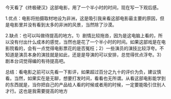 今天看了《终极硬汉》这部电影，用了一个半小时的时间，现在写一下观后感。

1.优点：电影将拍摄取材地设为非洲，这是吸引我来看这部电影最主要的原因，但是电影里并没有看到太多的非洲的风景，当然除了沙漠。

2.缺点：也可以叫做待提高的地方。1）剧情比较拖沓，因为是这电脑上看的，所以没有付出什么成本的感觉，当然也是花了一个半小时的时间。如果这部戏是在电影院看的，会有一点觉得电影票花的是否冤枉；2）一些演员的演技比较浮夸。不知道是演员本身的演技就是如此，还是是导演的可以安排，总觉得优点浮夸。3）剧本台词觉得编的有待提高吧。

总结：看电影之前可以先看一下影评，如果超过百分之九十的评价为负，建议慎看。当然，如果实在是无聊，想要打发时间，看看也无所谓。从看这部电影能学到的东西就是，当你把自己的产品给人看的时候或者用的时候，一定要能吸引住别人才行。这也是我需要提高的地方

